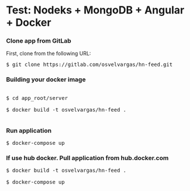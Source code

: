 # Test: Nodeks + MongoDB + Angular + Docker

### Clone app from GitLab

First, clone from the following URL:

<pre>
$ git clone https://gitlab.com/osvelvargas/hn-feed.git
</pre>

### Building your docker image

<pre>

$ cd app_root/server

$ docker build -t osvelvargas/hn-feed .

</pre>

### Run application

<pre>
$ docker-compose up
</pre>

### If use hub docker. Pull application from hub.docker.com

<pre>
$ docker build -t osvelvargas/hn-feed .

$ docker-compose up
</pre>